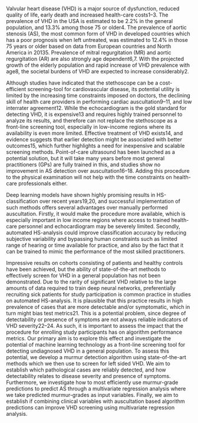 Valvular heart disease (VHD) is a major source of dysfunction, reduced quality of life, early death and increased health-care costs1–3. The prevalence of VHD in the USA is estimated to be 2.2% in the general population, and 13.3% among those 75 or older4. The prevalence of aortic stenosis (AS), the most common form of VHD in developed countries which has a poor prognosis when left untreated, was estimated to 12.4% in those 75 years or older based on data from European countries and North America in 20135. Prevalence of mitral regurgitation (MR) and aortic regurgitation (AR) are also strongly age dependent6,7.  With the projected growth of the elderly population and rapid increase of VHD prevalence with age8, the societal burdens of VHD are expected to increase considerably2.

Although studies have indicated that the stethoscope can be a cost-efficient screening-tool for cardiovascular disease, its potential utility is limited by the increasing time constraints imposed on doctors, the declining skill of health care providers in performing cardiac auscultation9–11, and low interrater agreement12. While the echocardiogram is the gold standard for detecting VHD, it is expensive13 and requires highly trained personnel to analyze its results, and therefore can not replace the stethoscope as a front-line screening tool, especially in low-income regions where its availability is even more limited. Effective treatment of VHD exists14, and evidence suggests that earlier detection might be associated with better outcomes15, which further highlights a need for inexpensive and scalable screening methods. Point-of-care ultrasound has been launched as a potential solution, but it will take many years before most general practitioners (GPs) are fully trained in this, and studies show no improvement in AS detection over auscultation16–18. Adding this procedure to the physical examination will not help with the time constraints on health-care professionals either.

Deep learning models have shown highly promising results in HS-classification over recent years19,20, and successful implementation of such methods offers several advantages over manually performed auscultation. Firstly, it would make the procedure more available, which is especially important in low income regions where access to trained health-care personnel and echocardiogram may be severely limited. Secondly, automated HS-analysis could improve classification accuracy by  reducing subjective variability and bypassing human constraints such as limited range of hearing or time available for practice, and also by the fact that it can be trained to mimic the performance of the most skilled practitioners.

Impressive results on cohorts consisting of patients and healthy controls have been achieved, but the ability of state-of-the-art methods to effectively screen for VHD in a general population has not been demonstrated. Due to the rarity of significant VHD relative to the large amounts of data required to train deep neural networks, preferentially recruiting sick patients for study participation is common practice in studies on automated HS-analysis. It is plausible that this practice results in high prevalence of cases that are more detectable and/or symptomatic, which in turn might bias test metrics21. This is a potential problem, since degree of detectability or presence of symptoms are not always reliable indicators of VHD severity22–24. As such, it is important to assess the impact that the procedure for enrolling study participants has on algorithm performance metrics. Our primary aim is to explore this effect and investigate the potential of machine learning technology as a front-line screening tool for detecting undiagnosed  VHD in a general population. To assess this potential, we develop a murmur detection algorithm using state-of-the-art methods which we then use to screen for left sided VHD. We aim to establish which pathological cases are reliably detected, and how detectability relates to disease severity and presence of symptoms. Furthermore, we investigate how to most efficiently use murmur-grade predictions to predict AS through a multivariate regression analysis where we take predicted murmur-grades as input variables. Finally, we aim to establish if combining clinical variables with auscultation based algorithm predictions can improve VHD screening using multivariate regression analysis.